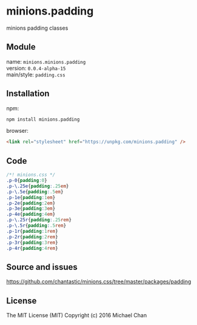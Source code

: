 # minions.padding
minions padding classes

## Module
name: `minions.minions.padding`  
version: `0.0.4-alpha-15`  
main/style: `padding.css`  

## Installation
npm:
```bash
npm install minions.padding
```

browser:
```html
<link rel="stylesheet" href="https://unpkg.com/minions.padding" />
```

## Code
```css
/*! minions.css */
.p-0{padding:0}
.p-\.25e{padding:.25em}
.p-\.5e{padding:.5em}
.p-1e{padding:1em}
.p-2e{padding:2em}
.p-3e{padding:3em}
.p-4e{padding:4em}
.p-\.25r{padding:.25rem}
.p-\.5r{padding:.5rem}
.p-1r{padding:1rem}
.p-2r{padding:2rem}
.p-3r{padding:3rem}
.p-4r{padding:4rem}

```

## Source and issues

https://github.com/chantastic/minions.css/tree/master/packages/padding

## License

The MIT License (MIT)
Copyright (c) 2016 Michael Chan